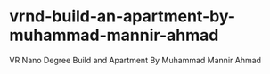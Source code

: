 # vrnd-build-an-apartment-by-muhammad-mannir-ahmad
VR Nano Degree Build and Apartment By Muhammad Mannir Ahmad
